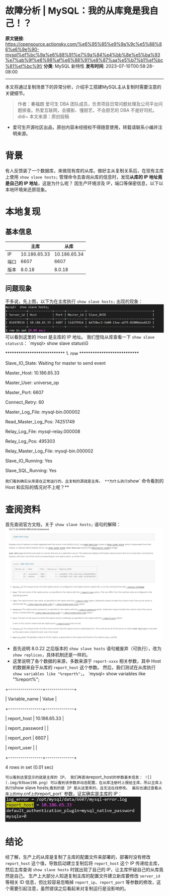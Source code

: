 # 故障分析 | MySQL：我的从库竟是我自己！？

**原文链接**: https://opensource.actionsky.com/%e6%95%85%e9%9a%9c%e5%88%86%e6%9e%90-mysql%ef%bc%9a%e6%88%91%e7%9a%84%e4%bb%8e%e5%ba%93%e7%ab%9f%e6%98%af%e6%88%91%e8%87%aa%e5%b7%b1%ef%bc%81%ef%bc%9f/
**分类**: MySQL 新特性
**发布时间**: 2023-07-10T00:58:28-08:00

---

本文将通过复制场景下的异常分析，介绍手工搭建MySQL主从复制时需要注意的关键细节。
> 作者：秦福朗
爱可生 DBA 团队成员，负责项目日常问题处理及公司平台问题排查。热爱互联网，会摄影、懂厨艺，不会厨艺的 DBA 不是好司机，didi~
本文来源：原创投稿
- 爱可生开源社区出品，原创内容未经授权不得随意使用，转载请联系小编并注明来源。
# 背景
有人反馈装了一个数据库，来做现有库的从库。做好主从复制关系后，在现有主库上使用 `show slave hosts;` 管理命令去查询从库的信息时，发现**从库的 IP 地址竟是自己的 IP 地址**，这是为什么呢？
因生产环境涉及 IP，端口等保密信息，以下以本地环境来还原现象。
# 本地复现
## 基本信息
|  | 主库 | 从库 |
| --- | --- | --- |
| IP | 10.186.65.33 | 10.186.65.34 |
| 端口 | 6607 | 6607 |
| 版本 | 8.0.18 | 8.0.18 |
## 问题现象
不多说，先上图，以下为在主库执行 `show slave hosts;` 出现的现象：
![](.img/d1a4b1bc.png)
可以看到这里的 Host 是主库的 IP 地址。
我们登陆从库查看一下 `show slave status\G`：
`mysql> show slave status\G

*************************** 1. row ***************************

Slave_IO_State: Waiting for master to send event

Master_Host: 10.186.65.33

Master_User: universe_op

Master_Port: 6607

Connect_Retry: 60

Master_Log_File: mysql-bin.000002

Read_Master_Log_Pos: 74251749

Relay_Log_File: mysql-relay.000008

Relay_Log_Pos: 495303

Relay_Master_Log_File: mysql-bin.000002

Slave_IO_Running: Yes

Slave_SQL_Running: Yes

`
我们看到确实从库是在正常运行的，且复制的源就是主库。
**为什么执行 `show` 命令看到的 Host 和实际的情况对不上呢？**
# 查阅资料
首先查阅官方文档，关于 `show slave hosts;` 语句的解释：
![](.img/1d37a093.png)
- 首先说明 8.0.22 之后版本的 `show slave hosts` 语句被废弃（可执行），改为 `show replicas`，具体机制还是一样的。
- 这里说明了各个数据的来源，多数来源于 `report-xxxx` 相关参数，其中 Host 的数据来自于从库的 `report_host` 这个参数。
然后，我们测试在从库执行 `show variables like "%report%";`。
`mysql> show variables like "%report%";

+-----------------+--------------+

| Variable_name   | Value        |

+-----------------+--------------+

| report_host     | 10.186.65.33 |

| report_password |              |

| report_port     | 6607         |

| report_user     |              |

+-----------------+--------------+

4 rows in set (0.01 sec)

`
可以看到这里显示的就是主库的 IP。
我们再查询 `report_host` 的参数基本信息：
![](.img/03bae198.png)
可以看到该参数非动态配置，在从库注册时上报给主库，所以主库上执行 `show slave hosts;` 看到的是 IP 是从这里来的，且无法在线修改。
最后也通过查看从库上的 `my.cnf` 上的 `report_port` 参数，证实确实是主库的 IP：
![](.img/ddd4070c.png)
# 结论
经了解，生产上的从库是复制了主库的配置文件来部署的，部署时没有修改 `report_host` 这个值，导致启动建立复制后将 `report_host` 这个 IP 传递给主库，然后主库查询 `show slave hosts` 时就出现了自己的 IP，让主库怀疑自己的从库竟然是自己。
生产上大部分人知道复制主库的配置文件建立新库要修改 `server_id` 等相关 ID 信息，但比较容易忽略掉 `report_ip`、`report_port` 等参数的修改，这个需要引起注意，虽然错误之后看起来对复制运行是没影响的。